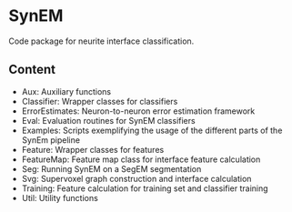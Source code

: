 # SynEM

Code package for neurite interface classification.

## Content

* Aux: Auxiliary functions
* Classifier: Wrapper classes for classifiers
* ErrorEstimates: Neuron-to-neuron error estimation framework
* Eval: Evaluation routines for SynEM classifiers
* Examples: Scripts exemplifying the usage of the different parts of the
SynEm pipeline
* Feature: Wrapper classes for features
* FeatureMap: Feature map class for interface feature calculation
* Seg: Running SynEM on a SegEM segmentation
* Svg: Supervoxel graph construction and interface calculation
* Training: Feature calculation for training set and classifier training
* Util: Utility functions